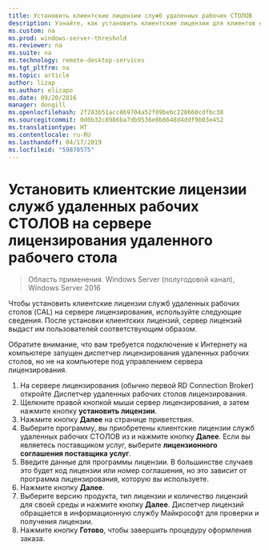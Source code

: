 ```yaml
---
title: Установить клиентские лицензии служб удаленных рабочих СТОЛОВ
description: Узнайте, как установить клиентские лицензии для клиентов к удаленному рабочему Столу.
ms.custom: na
ms.prod: windows-server-threshold
ms.reviewer: na
ms.suite: na
ms.technology: remote-desktop-services
ms.tgt_pltfrm: na
ms.topic: article
author: lizap
ms.author: elizapo
ms.date: 09/20/2016
manager: dongill
ms.openlocfilehash: 2f283b51acc869704a52f09bebc228660cdfbc38
ms.sourcegitcommit: 0d0b32c8986ba7db9536e0b8648d4ddf9b03e452
ms.translationtype: HT
ms.contentlocale: ru-RU
ms.lasthandoff: 04/17/2019
ms.locfileid: "59870575"
---
```

# <a name="install-rds-client-access-licenses-on-the-remote-desktop-license-server"></a>Установить клиентские лицензии служб удаленных рабочих СТОЛОВ на сервере лицензирования удаленного рабочего стола

>Область применения. Windows Server (полугодовой канал), Windows Server 2016

Чтобы установить клиентские лицензии служб удаленных рабочих столов (CAL) на сервере лицензирования, используйте следующие сведения. После установки клиентских лицензий, сервер лицензий выдаст им пользователей соответствующим образом.

Обратите внимание, что вам требуется подключение к Интернету на компьютере запущен диспетчер лицензирования удаленных рабочих столов, но не на компьютере под управлением сервера лицензирования.

1. На сервере лицензирования (обычно первой RD Connection Broker) откройте Диспетчер удаленных рабочих столов лицензирования.
2. Щелкните правой кнопкой мыши сервер лицензирования, а затем нажмите кнопку **установить лицензии**.
3. Нажмите кнопку **Далее** на странице приветствия.
4. Выберите программу, вы приобретены клиентские лицензии служб удаленных рабочих СТОЛОВ из и нажмите кнопку **Далее**. Если вы являетесь поставщиком услуг, выберите **лицензионного соглашения поставщика услуг**.
5. Введите данные для программы лицензии. В большинстве случаев это будет код лицензии или номер соглашения, но это зависит от программа лицензирования, которую вы используете.
6. Нажмите кнопку **Далее**.
7. Выберите версию продукта, тип лицензии и количество лицензий для своей среды и нажмите кнопку **Далее**. Диспетчер лицензий обращается в информационную службу Майкрософт для проверки и получения лицензии.
8.  Нажмите кнопку **Готово**, чтобы завершить процедуру оформления заказа.